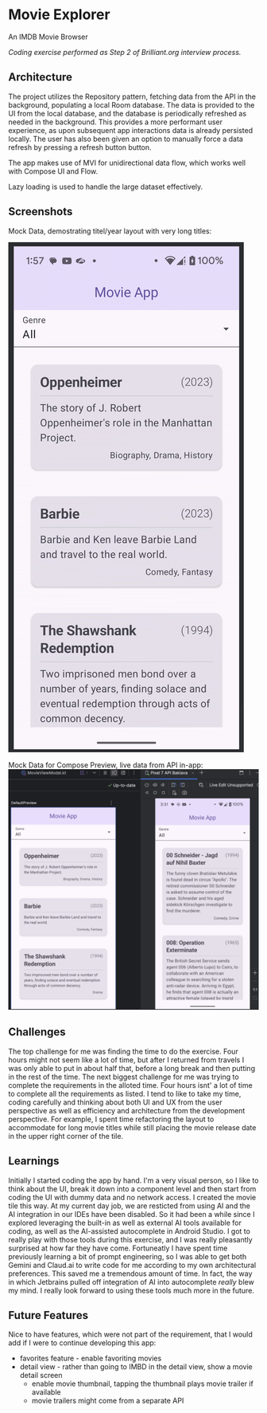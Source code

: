 # Movie Explorer
An IMDB Movie Browser

*Coding exercise performed as Step 2 of Brilliant.org interview process.*

## Architecture

The project utilizes the Repository pattern, fetching data from the API in the background, populating a local Room database. The data is provided to the UI from the local database, and the database is periodically refreshed as needed in the background. This provides a more performant user experience, as upon subsequent app interactions data is already persisted locally. The user has also been given an option to manually force a data refresh by pressing a refresh button button.

The app makes use of MVI for unidirectional data flow, which works well with Compose UI and Flow.

Lazy loading is used to handle the large dataset effectively. 



## Screenshots

Mock Data, demostrating titel/year layout with very long titles:


![bordered width=30%](readme_assets/long_titles.png)

Mock Data for Compose Preview, live data from API in-app:
![bordered width=30%](readme_assets/live_data.png)


## Challenges

The top challenge for me was finding the time to do the exercise. Four hours might not seem like a lot of time, but after I returned from travels I was only able to put in about half that, before a long break and then putting in the rest of the time. The next biggest challenge for me was trying to complete the requirements in the alloted time. Four hours isnt' a lot of time to complete all the requirements as listed. I tend to like to take my time, coding carefully and thinking about both UI and UX from the user perspective as well as efficiency and architecture from the development perspective. For example, I spent time refactoring the layout to accommodate for long movie titles while still placing the movie release date in the upper right corner of the tile.

## Learnings

Initially I started coding the app by hand. I'm a very visual person, so I like to think about the UI, break it down into a component level and then start from coding the UI with dummy data and no network access. I created the movie tile this way. At my current day job, we are resticted from using AI and the AI integration in our IDEs have been disabled. So it had been a while since I explored leveraging the built-in as well as external AI tools available for coding, as well as the AI-assisted autocomplete in Android Studio. I got to really play with those tools during this exercise, and I was really pleasantly surprised at how far they have come. Fortuneatly I have spent time previously learning a bit of prompt engineering, so I was able to get both Gemini and Claud.ai to write code for me according to my own architectural preferences. This saved me a tremendous amount of time. In fact, the way in which Jetbrains pulled off integration of AI into autocomplete *really* blew my mind. I really look forward to using these tools much more in the future.

## Future Features

Nice to have features, which were not part of the requirement, that I would add if I were to continue developing this app:

- favorites feature - enable favoriting movies
- detail view - rather than going to IMBD in the detail view, show a movie detail screen
  - enable movie thumbnail, tapping the thumbnail plays movie trailer if available
  - movie trailers might come from a separate API
